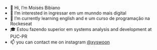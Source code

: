 - 👋 Hi, I’m Moisés Bibiano
- 👀 I’m interested in ingressar em um munndo mais digital
- 🌱 I’m currently learning english and e um curso de programação na Rockeseat
- 🎓 Estou fazendo superior em systems analysis and development at PUC-PR
- 📫 you can contact me on instagram  <a href="https://www.instagram.com/xyswoon/" target="_blank" rel="external">@xyswoon</a>
